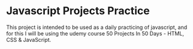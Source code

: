 # Javascript Projects Practice

This project is intended to be used as a daily practicing of javascript, and for this I will be using the udemy course 50 Projects In 50 Days - HTML, CSS & JavaScript.
